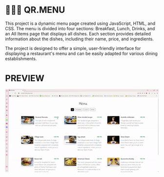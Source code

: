 # 🍔🍕🥦 QR.MENU

This project is a dynamic menu page created using JavaScript, HTML, and CSS. The menu is divided into four sections: Breakfast, Lunch, Drinks, and an All Items page that displays all dishes. Each section provides detailed information about the dishes, including their name, price, and ingredients.

The project is designed to offer a simple, user-friendly interface for displaying a restaurant's menu and can be easily adapted for various dining establishments.

# PREVIEW

![](./QRMENU-.gif)

 
 
